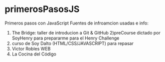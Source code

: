 # primerosPasosJS
Primeros pasos con JavaScript
Fuentes de infroamcion usadas e info:
1) The Bridge: taller de introducion a Git & GitHub
2)preCourse dictado por SoyHenry para prepararme para el Henry Challenge
3) curso de Soy Dalto (HTML/CSS/JAVASCRIPT) para repasar
4) Victor Robles WEB
5) La Cocina del Código


